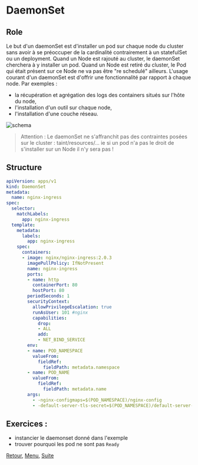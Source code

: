 # DaemonSet
## Role
Le but d'un daemonSet est d'installer un pod sur chaque node du cluster sans avoir à se préoccuper de la cardinalité contrairement à un statefulSet ou un deployment.
Quand un Node est rajouté au cluster, le daemonSet cherchera à y installer un pod. 
Quand un Node est retiré du cluster, le Pod qui était présent sur ce Node ne va pas être "re schedulé" ailleurs.
L'usage courant d'un daemonSet est d'offrir une fonctionnalité par rapport à chaque node.
Par exemples :
- la récupération et agrégation des logs des containers situés sur l'hôte du node, 
- l'installation d'un outil sur chaque node,
- l'installation d'une couche réseau.

![schema](https://obeyler.github.io/Formation-K8S/images/daemonset.svg)
> Attention : Le daemonSet ne s'affranchit pas des contraintes posées sur le cluster : taint/resources/...
> ie si un pod n'a pas le droit de s'installer sur un Node il n'y sera pas !

## Structure
```yaml
apiVersion: apps/v1
kind: DaemonSet
metadata:
  name: nginx-ingress
spec:
  selector:
    matchLabels:
      app: nginx-ingress
  template:
    metadata:
      labels:
        app: nginx-ingress
    spec:
      containers:
      - image: nginx/nginx-ingress:2.0.3
        imagePullPolicy: IfNotPresent
        name: nginx-ingress
        ports:
        - name: http
          containerPort: 80
          hostPort: 80
        periodSeconds: 1
        securityContext:
          allowPrivilegeEscalation: true
          runAsUser: 101 #nginx
          capabilities:
            drop:
            - ALL
            add:
            - NET_BIND_SERVICE
        env:
        - name: POD_NAMESPACE
          valueFrom:
            fieldRef:
              fieldPath: metadata.namespace
        - name: POD_NAME
          valueFrom:
            fieldRef:
              fieldPath: metadata.name
        args:
          - -nginx-configmaps=$(POD_NAMESPACE)/nginx-config
          - -default-server-tls-secret=$(POD_NAMESPACE)/default-server-secret
```


## Exercices :
- instancier le daemonset donné dans l'exemple
- trouver pourquoi les pod ne sont pas `Ready`

[Retour](https://obeyler.github.io/Formation-K8S/Chapitres/HorizontalPodAutoScaling.html), [Menu](https://obeyler.github.io/Formation-K8S/), [Suite](https://obeyler.github.io/Formation-K8S/Chapitres/StatefulSet.html)
